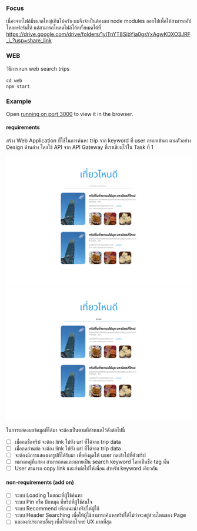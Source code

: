 ### Focus

เนื่องจากไฟล์มีขนาดใหญ่เกินไปครับ ผมจึงจำเป็นต้องลบ node modules ออกไปเพื่อให้สามารถอัปโหลดฟอร์มได้ แต่สามารถโหลดไฟล์โค้ดทั้งหมดได้ที่
https://drive.google.com/drive/folders/1yITnYT8SibYja0gsYxAgwKDXO3JRF_i_?usp=share_link

### WEB

วิธีการ run web search trips

```
cd web
npm start
```

### Example

Open [running on port 3000](http://localhost:3000) to view it in the browser.

#### requirements

สร้าง Web Application ที่ใช้ในการค้นหา trip จาก keyword ที่ user กรอกเข้ามา ตามตัวอย่าง Design ด้านล่าง โดยใช้ API จาก API Gateway ที่เราเขียนไว้ใน Task ที่ 1

![](./design.jpg)
![](./design-searching.jpg)

ในการแสดงผลข้อมูลที่ได้มา จะต้องเป็นตามที่กำหนดไว้ดังต่อไปนี้

- [ ] เมื่อกดชื่อทริป จะต้อง link ไปยัง url ที่ได้จาก trip data
- [ ] เมื่อกดอ่านต่อ จะต้อง link ไปยัง url ที่ได้จาก trip data
- [ ] จะต้องมีการแสดงผลรูปที่ได้รับมา เพื่อดึงดูดให้ user กดเข้าไปที่ตัวทริป
- [ ] หมวดหมู่ที่แสดง สามารถกดและกลายเป็น search keyword โดยเป็นชื่อ tag นั้น
- [ ] User สามารถ copy link และส่งต่อไปให้เพื่อน สำหรับ keyword เดียวกัน

#### non-requirements (add on)

- [ ] ระบบ Loading ในขณะที่ผู้ใช้ค้นหา
- [ ] ระบบ Pin หรือ ปักหมุด ที่ทริปที่ผู้ใช้สนใจ
- [ ] ระบบ Recommend เพื่อแนะนำทริปให้ผู้ใช้
- [ ] ระบบ Header Searching เพื่อให้ผู้ใช้สามารถค้นหาทริปได้ไม่ว่าจะอยู่ส่วนไหนของ Page
- [ ] และองค์ประกอบอื่นๆ เพื่อให้ตอบโจทย์ UX มากที่สุด
